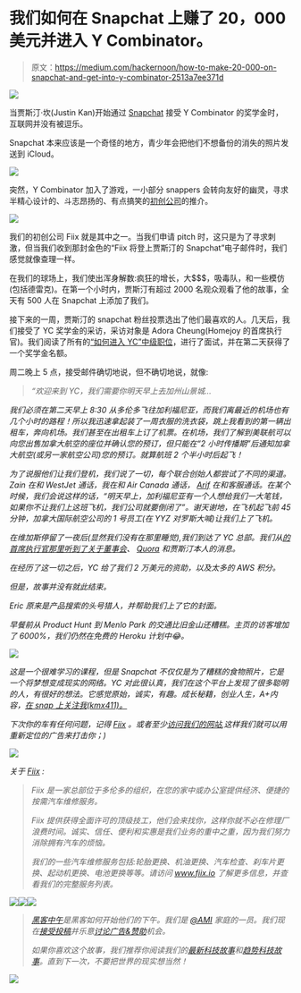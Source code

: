# 我们如何在 Snapchat 上赚了 20，000 美元并进入 Y Combinator。

> 原文：<https://medium.com/hackernoon/how-to-make-20-000-on-snapchat-and-get-into-y-combinator-2513a7ee371d>

![](img/393df0671fc9e6c22b4dfcdc117f194c.png)

当贾斯汀·坎(Justin Kan)开始通过 [Snapchat](https://hackernoon.com/tagged/snapchat) 接受 Y Combinator 的奖学金时，互联网并没有被逗乐。

Snapchat 本来应该是一个奇怪的地方，青少年会把他们不想备份的消失的照片发送到 iCloud。

![](img/a1c7a2845b27b8fb5a06b20c7b8614ce.png)

突然，Y Combinator 加入了游戏，一小部分 snappers 会转向友好的幽灵，寻求半精心设计的、斗志昂扬的、有点搞笑的[初创公司](https://hackernoon.com/tagged/startup)的推介。

![](img/67268349f76bdf69bd1dede9c8a9b369.png)

我们的初创公司 Fiix 就是其中之一。当我们申请 pitch 时，这只是为了寻求刺激，但当我们收到那封金色的“Fiix 将登上贾斯汀的 Snapchat”电子邮件时，我们感觉就像查理一样。

在我们的球场上，我们使出浑身解数:疯狂的增长，大$$$，吸毒队，和一些模仿(包括德雷克)。在第一个小时内，贾斯汀有超过 2000 名观众观看了他的故事，全天有 500 人在 Snapchat 上添加了我们。

接下来的一周，贾斯汀的 snapchat 粉丝投票选出了他们最喜欢的人。几天后，我们接受了 YC 奖学金的采访，采访对象是 Adora Cheung(Homejoy 的首席执行官)。我们阅读了所有的[“如何进入 YC”中级职位](/search?q=YC%20interview)，进行了面试，并在第二天获得了一个奖学金名额。

周二晚上 5 点，接受邮件确切地说，但不确切地说，就像:

> *“欢迎来到 YC，我们需要你明天早上去加州山景城…*

*我们必须在第二天早上 8:30 从多伦多飞往加利福尼亚，而我们离最近的机场也有几个小时的路程！所以我迅速拿起装了一周衣服的洗衣袋，跳上我看到的第一辆出租车，奔向机场。我们甚至在出租车上订了机票。在机场，我们了解到美联航可以向您出售加拿大航空的座位并确认您的预订，但只能在“2 小时传播期”后通知加拿大航空(或另一家航空公司)您的预订。*就算航班 2 个半小时后起飞！**

*为了说服他们让我们登机，我们说了一切，每个联合创始人都尝试了不同的渠道。Zain 在和 WestJet 通话，我在和 Air Canada 通话， [Arif](https://www.linkedin.com/in/arif-bhanji-3154243a) 在和客服通话。在某个时候，我们会说这样的话，“明天早上，加利福尼亚有一个人想给我们一大笔钱，如果你不让我们上这班飞机，我们公司就要倒闭了”。谢天谢地，在飞机起飞前 45 分钟，加拿大国际航空公司的 1 号员工(在 YYZ 对罗斯大喊)让我们上了飞机。*

*在维加斯停留了一夜后(显然我们没有在那里睡觉),我们到达了 YC 总部。我们从[的首席执行官那里听到了关于董事会](https://www.crunchbase.com/person/sanjay-dastoor)、 [Quora](https://www.wikiwand.com/en/Adam_D'Angelo) 和贾斯汀本人的消息。*

*在经历了这一切之后，YC 给了我们 2 万美元的资助，以及太多的 AWS 积分。*

*但是，故事并没有就此结束。*

*Eric 原来是产品搜索的头号猎人，并帮助我们上了它的封面。*

*早餐前从 Product Hunt 到 Menlo Park 的交通比旧金山还糟糕。主页的访客增加了 6000%，我们仍然在免费的 Heroku 计划中😂。*

*![](img/ccb0c0aa1e9cfb516ee7a53dc15fdc02.png)*

*这是一个很难学习的课程，但是 Snapchat 不仅仅是为了糟糕的食物照片，它是一个将梦想变成现实的网络。YC 对此很认真，我们在这个平台上发现了很多聪明的人，有很好的想法。它感觉原始，诚实，有趣。成长秘籍，创业人生，A+内容，[在 snap 上关注我(kmx411)。](http://snapchat.com/add/kmx411)*

*下次你的车有任何问题，记得 [Fiix](https://www.fiix.io) 。或者至少[访问我们的网站](http://www.fiix.io),这样我们就可以用重新定位的广告来打击你；)*

*![](img/409dbe32aa85b538bb93af2dbf3a3fcb.png)*

*关于 [Fiix](http://www.fiix.io) :*

> *Fiix 是一家总部位于多伦多的组织，在您的家中或办公室提供经济、便捷的按需汽车维修服务。*
> 
> *Fiix 提供获得全面许可的顶级技工，他们会来找你，这样你就不必在修理厂浪费时间。诚实、信任、便利和实惠是我们业务的重中之重，因为我们努力消除拥有汽车的烦恼。*
> 
> *我们的一些汽车维修服务包括:轮胎更换、机油更换、汽车检查、刹车片更换、起动机更换、电池更换等等。请访问 www.fiix.io 了解更多信息，并查看我们的完整服务列表。*

*[![](img/50ef4044ecd4e250b5d50f368b775d38.png)](http://bit.ly/HackernoonFB)**[![](img/979d9a46439d5aebbdcdca574e21dc81.png)](https://goo.gl/k7XYbx)**[![](img/2930ba6bd2c12218fdbbf7e02c8746ff.png)](https://goo.gl/4ofytp)*

> *[黑客中午](http://bit.ly/Hackernoon)是黑客如何开始他们的下午。我们是 [@AMI](http://bit.ly/atAMIatAMI) 家庭的一员。我们现在[接受投稿](http://bit.ly/hackernoonsubmission)并乐意[讨论广告&赞助](mailto:partners@amipublications.com)机会。*
> 
> *如果你喜欢这个故事，我们推荐你阅读我们的[最新科技故事](http://bit.ly/hackernoonlatestt)和[趋势科技故事](https://hackernoon.com/trending)。直到下一次，不要把世界的现实想当然！*

*[![](img/be0ca55ba73a573dce11effb2ee80d56.png)](https://goo.gl/Ahtev1)*